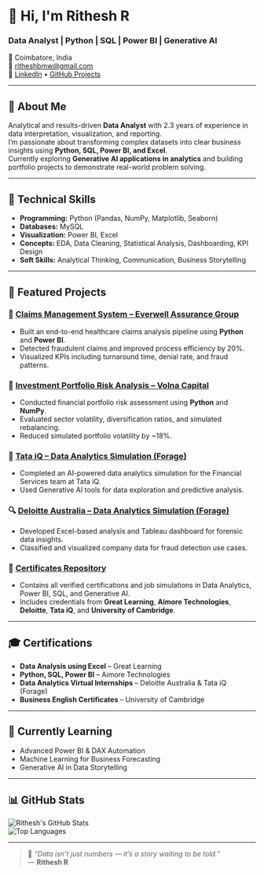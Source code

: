 # 👋 Hi, I'm Rithesh R  
### Data Analyst | Python | SQL | Power BI | Generative AI  

📍 Coimbatore, India  
📧 [ritheshbmw@gmail.com](mailto:ritheshbmw@gmail.com)  
🔗 [LinkedIn](https://www.linkedin.com/in/rithesh-r-b458bb195) • [GitHub Projects](https://github.com/ritheshr-data?tab=repositories)  

---

## 🧠 About Me  
Analytical and results-driven **Data Analyst** with 2.3 years of experience in data interpretation, visualization, and reporting.  
I’m passionate about transforming complex datasets into clear business insights using **Python, SQL, Power BI, and Excel**.  
Currently exploring **Generative AI applications in analytics** and building portfolio projects to demonstrate real-world problem solving.

---

## 🧰 Technical Skills  
- **Programming:** Python (Pandas, NumPy, Matplotlib, Seaborn)  
- **Databases:** MySQL  
- **Visualization:** Power BI, Excel  
- **Concepts:** EDA, Data Cleaning, Statistical Analysis, Dashboarding, KPI Design  
- **Soft Skills:** Analytical Thinking, Communication, Business Storytelling  

---

## 🚀 Featured Projects  

### 🏥 [Claims Management System – Everwell Assurance Group](https://github.com/ritheshr-data/Claims-Management-System)  
- Built an end-to-end healthcare claims analysis pipeline using **Python** and **Power BI**.  
- Detected fraudulent claims and improved process efficiency by 20%.  
- Visualized KPIs including turnaround time, denial rate, and fraud patterns.

### 💼 [Investment Portfolio Risk Analysis – Volna Capital](https://github.com/ritheshr-data/Investment-Portfolio-Risk-Analysis)  
- Conducted financial portfolio risk assessment using **Python** and **NumPy**.  
- Evaluated sector volatility, diversification ratios, and simulated rebalancing.  
- Reduced simulated portfolio volatility by ~18%.

### 🧩 [Tata iQ – Data Analytics Simulation (Forage)](https://forage-uploads-prod.s3.amazonaws.com/completion-certificates/ifobHAoMjQs9s6bKS/gMTdCXwDdLYoXZ3wG_ifobHAoMjQs9s6bKS_nZrQ6DRaHvufuKSRD_1753827041828_completion_certificate.pdf)  
- Completed an AI-powered data analytics simulation for the Financial Services team at Tata iQ.  
- Used Generative AI tools for data exploration and predictive analysis.

### 🔍 [Deloitte Australia – Data Analytics Simulation (Forage)](https://forage-uploads-prod.s3.amazonaws.com/completion-certificates/9PBTqmSxAf6zZTseP/io9DzWKe3PTsiS6GG_9PBTqmSxAf6zZTseP_nZrQ6DRaHvufuKSRD_1756740652247_completion_certificate.pdf)  
- Developed Excel-based analysis and Tableau dashboard for forensic data insights.  
- Classified and visualized company data for fraud detection use cases.

### 📜 [Certificates Repository](https://github.com/ritheshr-data/Certificates)  
- Contains all verified certifications and job simulations in Data Analytics, Power BI, SQL, and Generative AI.  
- Includes credentials from **Great Learning**, **Aimore Technologies**, **Deloitte**, **Tata iQ**, and **University of Cambridge**.

---

## 🎓 Certifications  
- **Data Analysis using Excel** – Great Learning  
- **Python, SQL, Power BI** – Aimore Technologies  
- **Data Analytics Virtual Internships** – Deloitte Australia & Tata iQ (Forage)  
- **Business English Certificates** – University of Cambridge  

---

## 🌱 Currently Learning  
- Advanced Power BI & DAX Automation  
- Machine Learning for Business Forecasting  
- Generative AI in Data Storytelling  

---

## 📊 GitHub Stats  

![Rithesh's GitHub Stats](https://github-readme-stats.vercel.app/api?username=ritheshr-data&show_icons=true&theme=tokyonight)  
![Top Languages](https://github-readme-stats.vercel.app/api/top-langs/?username=ritheshr-data&layout=compact&theme=tokyonight)

---

> 💬 *“Data isn’t just numbers — it’s a story waiting to be told.”*  
> — **Rithesh R**
